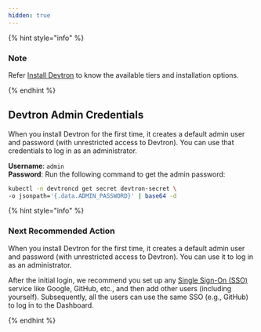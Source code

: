 ```yaml
---
hidden: true
---
```


{% hint style="info" %}

### Note

Refer [Install Devtron](./README.md) to know the available tiers and installation options.

{% endhint %}

## Devtron Admin Credentials

When you install Devtron for the first time, it creates a default admin user and password (with unrestricted access to Devtron). You can use that credentials to log in as an administrator. 

**Username**: `admin` <br />
**Password**: Run the following command to get the admin password:

```bash
kubectl -n devtroncd get secret devtron-secret \
-o jsonpath='{.data.ADMIN_PASSWORD}' | base64 -d
```

{% hint style="info" %}

### Next Recommended Action

When you install Devtron for the first time, it creates a default admin user and password (with unrestricted access to Devtron). You can use it to log in as an administrator.

After the initial login, we recommend you set up any [Single Sign-On (SSO)](../../user-guide/global-configurations/sso-login.md) service like Google, GitHub, etc., and then add other users (including yourself). Subsequently, all the users can use the same SSO (e.g., GitHub) to log in to the Dashboard.

{% endhint %}